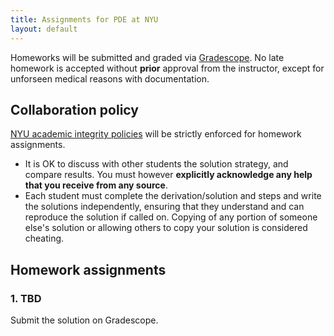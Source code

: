 ```yaml
---
title: Assignments for PDE at NYU
layout: default
---
```


Homeworks will be submitted and graded via [Gradescope](https://www.gradescope.com). No late homework is accepted without **prior** approval from the instructor, except for unforseen medical reasons with documentation.

## Collaboration policy

[NYU academic integrity policies](http://www.nyu.edu/about/policies-guidelines-compliance/policies-and-guidelines/academic-integrity-for-students-at-nyu.html) will be strictly enforced for homework assignments.
* It is OK to discuss with other students the solution strategy, and compare results. You must however **explicitly acknowledge any help that you receive from any source**.
* Each student must complete the derivation/solution and steps and write the solutions independently, ensuring that they understand and can reproduce the solution if called on. Copying of any portion of someone else's solution or allowing others to copy your solution is considered cheating.


## Homework assignments

### 1. TBD

Submit the solution on Gradescope.

<!---
Commented out example
--->
